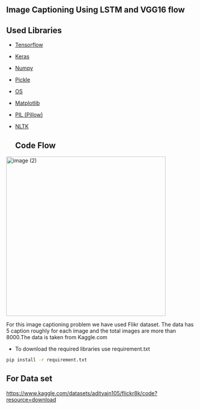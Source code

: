 ## Image Captioning Using LSTM and VGG16 flow


## Used Libraries



- [Tensorflow](https://www.tensorflow.org/)
- [Keras](https://keras.io/)
- [Numpy](https://numpy.org/)
- [Pickle](https://docs.python.org/3/library/pickle.html)
- [OS](https://docs.python.org/3/library/os.html)
- [Matplotlib](https://matplotlib.org/)
- [PIL (Pillow)](https://pillow.readthedocs.io/en/stable/)
- [NLTK](https://www.nltk.org/)

  ## Code Flow
<img width="424" alt="image (2)" src="https://github.com/aliabbas30/Image_Captioning_using_lstm_vgg16/assets/102746791/d2699c97-87dc-440f-a30b-b28042f81111">



For this image captioning problem we have used Flikr dataset. The data has 5 caption roughly for each image and the total images are more than 8000.The data is taken from Kaggle.com


- To download the required libraries use requirement.txt
```bash
pip install -r requirement.txt
```

## For Data set
https://www.kaggle.com/datasets/adityajn105/flickr8k/code?resource=download
